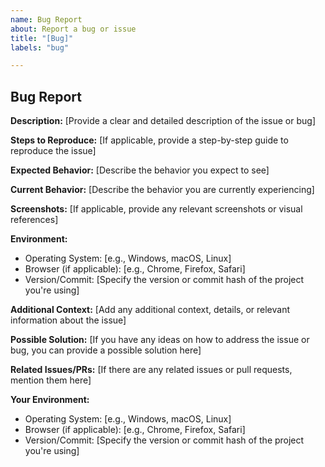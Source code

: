 ```yaml
---
name: Bug Report
about: Report a bug or issue
title: "[Bug]"
labels: "bug"

---
```


## Bug Report

**Description:**
[Provide a clear and detailed description of the issue or bug]

**Steps to Reproduce:**
[If applicable, provide a step-by-step guide to reproduce the issue]

**Expected Behavior:**
[Describe the behavior you expect to see]

**Current Behavior:**
[Describe the behavior you are currently experiencing]

**Screenshots:**
[If applicable, provide any relevant screenshots or visual references]

**Environment:**
- Operating System: [e.g., Windows, macOS, Linux]
- Browser (if applicable): [e.g., Chrome, Firefox, Safari]
- Version/Commit: [Specify the version or commit hash of the project you're using]

**Additional Context:**
[Add any additional context, details, or relevant information about the issue]

**Possible Solution:**
[If you have any ideas on how to address the issue or bug, you can provide a possible solution here]

**Related Issues/PRs:**
[If there are any related issues or pull requests, mention them here]

**Your Environment:**
- Operating System: [e.g., Windows, macOS, Linux]
- Browser (if applicable): [e.g., Chrome, Firefox, Safari]
- Version/Commit: [Specify the version or commit hash of the project you're using]
